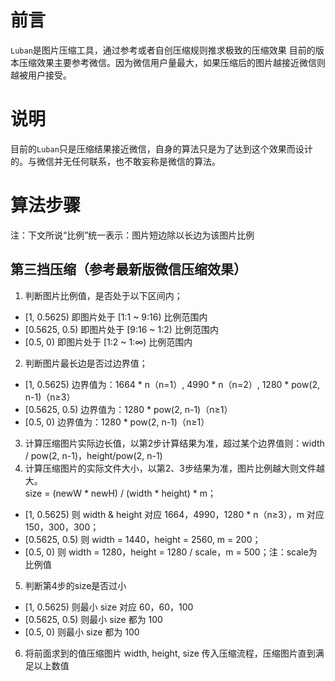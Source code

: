 # 前言

`Luban`是图片压缩工具，通过参考或者自创压缩规则推求极致的压缩效果
目前的版本压缩效果主要参考微信。因为微信用户量最大，如果压缩后的图片越接近微信则越被用户接受。

# 说明


目前的`Luban`只是压缩结果接近微信，自身的算法只是为了达到这个效果而设计的。与微信并无任何联系，也不敢妄称是微信的算法。

# 算法步骤

注：下文所说“比例”统一表示：图片短边除以长边为该图片比例

## 第三挡压缩（参考最新版微信压缩效果）

1. 判断图片比例值，是否处于以下区间内；
  - [1, 0.5625)    即图片处于 [1:1 ~ 9:16) 比例范围内
  - [0.5625, 0.5)  即图片处于 [9:16 ~ 1:2) 比例范围内
  - [0.5, 0)       即图片处于 [1:2 ~ 1:∞) 比例范围内
2. 判断图片最长边是否过边界值；
  - [1, 0.5625)   边界值为：1664 * n（n=1）, 4990 * n（n=2）, 1280 * pow(2, n-1)（n≥3）
  - [0.5625, 0.5) 边界值为：1280 * pow(2, n-1)（n≥1）
  - [0.5, 0)      边界值为：1280 * pow(2, n-1)（n≥1）
3. 计算压缩图片实际边长值，以第2步计算结果为准，超过某个边界值则：width / pow(2, n-1)，height/pow(2, n-1)
4. 计算压缩图片的实际文件大小，以第2、3步结果为准，图片比例越大则文件越大。  
    size = (newW * newH) / (width * height) * m；
  - [1, 0.5625) 则 width & height 对应 1664，4990，1280 * n（n≥3），m 对应 150，300，300；
  - [0.5625, 0.5) 则 width = 1440，height = 2560, m = 200；
  - [0.5, 0) 则 width = 1280，height = 1280 / scale，m = 500；注：scale为比例值
5. 判断第4步的size是否过小
  - [1, 0.5625) 则最小 size 对应 60，60，100
  - [0.5625, 0.5) 则最小 size 都为 100
  - [0.5, 0) 则最小 size 都为 100
6. 将前面求到的值压缩图片 width, height, size 传入压缩流程，压缩图片直到满足以上数值
